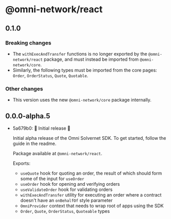 # @omni-network/react

## 0.1.0

### Breaking changes

- The `withExecAndTransfer` functions is no longer exported by the `@omni-network/react` package, and must instead be imported from `@omni-network/core`.
- Similarly, the following types must be imported from the core pages: `Order`, `OrderStatus`, `Quote`, `Quotable`.

### Other changes

- This version uses the new `@omni-network/core` package internally.

## 0.0.0-alpha.5

- 5a679b0: 🎉 Initial release 🎉

  Initial alpha release of the Omni Solvernet SDK. To get started, follow the guide in the readme.

  Package available at `@omni-network/react`.

  Exports:

  - `useQuote` hook for quoting an order, the result of which should form some of the input for `useOrder`
  - `useOrder` hook for opening and verifying orders
  - `useValidateOrder` hook for validating orders
  - `withExecAndTransfer` utility for executing an order where a contract doesn't have an `onBehalfOf` style parameter
  - `OmniProvider` context that needs to wrap root of apps using the SDK
  - `Order`, `Quote`, `OrderStatus`, `Quoteable` types
